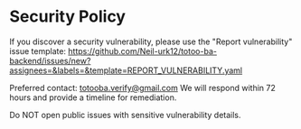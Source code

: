# Security Policy

If you discover a security vulnerability, please use the "Report vulnerability" issue template:
https://github.com/Neil-urk12/totoo-ba-backend/issues/new?assignees=&labels=&template=REPORT_VULNERABILITY.yaml

Preferred contact: totooba.verify@gmail.com
We will respond within 72 hours and provide a timeline for remediation.

Do NOT open public issues with sensitive vulnerability details.